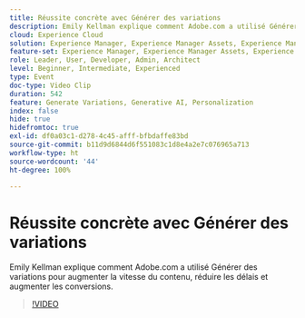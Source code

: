 ```yaml
---
title: Réussite concrète avec Générer des variations
description: Emily Kellman explique comment Adobe.com a utilisé Générer des variations pour augmenter la vitesse du contenu, réduire les délais et augmenter les conversions.
cloud: Experience Cloud
solution: Experience Manager, Experience Manager Assets, Experience Manager Forms, Experience Manager Sites, Sensei
feature-set: Experience Manager, Experience Manager Assets, Experience Manager Forms, Experience Manager Sites
role: Leader, User, Developer, Admin, Architect
level: Beginner, Intermediate, Experienced
type: Event
doc-type: Video Clip
duration: 542
feature: Generate Variations, Generative AI, Personalization
index: false
hide: true
hidefromtoc: true
exl-id: df0a03c1-d278-4c45-afff-bfbdaffe83bd
source-git-commit: b11d9d6844d6f551083c1d8e4a2e7c076965a713
workflow-type: ht
source-wordcount: '44'
ht-degree: 100%

---
```


# Réussite concrète avec Générer des variations

Emily Kellman explique comment Adobe.com a utilisé Générer des variations pour augmenter la vitesse du contenu, réduire les délais et augmenter les conversions.

>[!VIDEO](https://video.tv.adobe.com/v/3459232/?learn=on&enablevpops)
